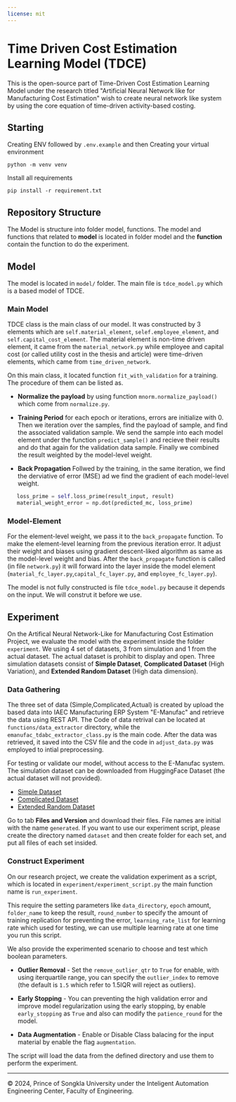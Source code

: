 ```yaml
---
license: mit
---
```


# Time Driven Cost Estimation Learning Model (TDCE)

This is the open-source part of Time-Driven Cost Estimation Learning Model under the research titled "Artificial Neural Network like for Manufacturing Cost Estimation" wish to create neural network like system by using the core equation of time-driven activity-based costing.

## Starting

Creating ENV followed by `.env.example` and then Creating your virtual environment

```
python -m venv venv
```

Install all requirements

```
pip install -r requirement.txt
```

## Repository Structure

The Model is structure into folder model, functions. The model and functions that related to **model** is located in folder model and the **function** contain the function to do the experiment.

## Model

The model is located in `model/` folder. The main file is `tdce_model.py` which is a based model of TDCE.

### Main Model

TDCE class is the main class of our model. It was constructed by 3 elements which are `self.material_element`, `selef.employee_element`, and `self.capital_cost_element`. The material element is non-time driven element, it came from the `material_network.py` while employee and capital cost (or called utility cost in the thesis and article) were time-driven elements, which came from `time_driven_network`.

On this main class, it located function `fit_with_validation` for a training. The procedure of them can be listed as.

- **Normalize the payload** by using function `mnorm.normalize_payload()` which come from `normalize.py`.

- **Training Period** for each epoch or iterations, errors are initialize with 0. Then we iteration over the samples, find the payload of sample, and find the associated validation sample. We send the sample into each model element under the function `predict_sample()` and recieve their results and do that again for the validation data sample. Finally we combined the result weighted by the model-level weight.

- **Back Propagation** Follwed by the training, in the same iteration, we find the derviative of error (MSE) ad we find the gradient of each model-level weight.

```python
   loss_prime = self.loss_prime(result_input, result)
   material_weight_error = np.dot(predicted_mc, loss_prime)

```

### Model-Element

For the element-level weight, we pass it to the `back_propagate` function. To make the element-level learning from the previous iteration error. It adjust their weight and biases using gradient descent-liked algorithm as same as the model-level weight and bias. After the `back_propagate` function is called (in file `network.py`) it will forward into the layer inside the model element (`material_fc_layer.py`,`capital_fc_layer.py`, and `employee_fc_layer.py`).

The model is not fully constructed is file `tdce_model.py` because it depends on the input. We will construt it before we use.

## Experiment

On the Artifical Neural Network-Like for Manufacturing Cost Estimation Project, we evaluate the model with the experiment inside the folder `experiment`. We using 4 set of datasets, 3 from simulation and 1 from the actual dataset. The actual dataset is prohibit to display and open. Three simulation datasets consist of **Simple Dataset**, **Complicated Dataset** (High Variation), and **Extended Random Dataset** (High data dimension).

### Data Gathering

The three set of data (Simple,Complicated,Actual) is created by upload the based data into IAEC Manufacturing ERP System "E-Manufac" and retrieve the data using REST API. The Code of data retrival can be located at `functions/data_extractor` directory, while the `emanufac_tdabc_extractor_class.py` is the main code. After the data was retrieved, it saved into the CSV file and the code in `adjust_data.py` was employed to intial preprocessing.

For testing or validate our model, without access to the E-Manufac system. The simulation dataset can be downloaded from HuggingFace Dataset (the actual dataset will not provided).

- [Simple Dataset](https://huggingface.co/datasets/theethawats98/tdce-example-simple-dataset)
- [Complicated Dataset](https://huggingface.co/datasets/theethawats98/tdce-example-complicated-dataset)
- [Extended Random Dataset](https://huggingface.co/datasets/theethawats98/tdce-example-extended-random)

Go to tab **Files and Version** and download their files. File names are initial with the name `generated`. If you want to use our experiment script, please create the directory named `dataset` and then create folder for each set, and put all files of each set insided.

### Construct Experiment

On our research project, we create the validation experiment as a script, which is located in `experiment/experiment_script.py` the main function name is `run_experiment`.

This require the setting parameters like `data_directory`, `epoch` amount, `folder_name` to keep the result, `round_number` to specify the amount of training replication for preventing the error, `learning_rate_list` for learning rate which used for testing, we can use multiple learning rate at one time you run this script.

We also provide the experimented scenario to choose and test which boolean parameters.

- **Outlier Removal** - Set the `remove_outlier_qtr` to `True` for enable, with using iterquartile range, you can specify the `outlier_index` to remove (the default is `1.5` which refer to 1.5IQR will reject as outliers).

- **Early Stopping** - You can preventing the high validation error and improve model regularization using the early stopping, by enable `early_stopping` as `True` and also can modify the `patience_round` for the model.

- **Data Augmentation** - Enable or Disable Class balacing for the input material by enable the flag `augmentation`.

The script will load the data from the defined directory and use them to perform the experiment.

---

&copy; 2024, Prince of Songkla University under the Inteligent Automation Engineering Center, Faculty of Engineering.

